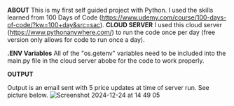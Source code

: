 **ABOUT**
This is my first self guided project with Python. I used the skills learned from 100 Days of Code (https://www.udemy.com/course/100-days-of-code/?kw=100+day&src=sac).
**CLOUD SERVER**
I used this cloud server (https://www.pythonanywhere.com/) to run the code once per day (free version only allows for code to run once a day).


**.ENV Variables**
All of the "os.getenv" variables need to be included into the main.py file in the cloud server abobe for the code to work properly.


**OUTPUT**

Output is an email sent with 5 price updates at time of server run. See picture below.
![Screenshot 2024-12-24 at 14 49 05](https://github.com/user-attachments/assets/a2745e8f-1fb7-406b-bc17-f443cc4dea66)
